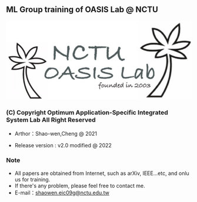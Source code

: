 ## ML Group training of OASIS Lab @ NCTU
![image](https://github.com/Shoawen0213/OASIS_ML-Group-Training/blob/main/OASIS_v2.jpg)
### (C) Copyright Optimum Application-Specific Integrated System Lab All Right Reserved

- Arthor：Shao-wen,Cheng @ 2021

- Release version : v2.0 modified @ 2022

### Note
- All papers are obtained from Internet, such as arXiv, IEEE...etc, and onlu us for training.
- If there's any problem, please feel free to contact me.
- E-mail：shaowen.eic09g@nctu.edu.tw

